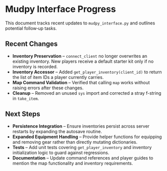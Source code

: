 # Mudpy Interface Progress

This document tracks recent updates to `mudpy_interface.py` and outlines potential follow‑up tasks.

## Recent Changes
- **Inventory Preservation** – `connect_client` no longer overwrites an existing inventory. New players receive a default starter kit only if no inventory is recorded.
- **Inventory Accessor** – Added `get_player_inventory(client_id)` to return the list of item IDs a player currently carries.
- **Map Command Validation** – Verified that calling `map` works without raising errors after these changes.
- **Cleanup** – Removed an unused `sys` import and corrected a stray f-string in `take_item`.

## Next Steps
- **Persistence Integration** – Ensure inventories persist across server restarts by expanding the autosave routine.
- **Expanded Equipment Handling** – Provide helper functions for equipping and removing gear rather than directly mutating dictionaries.
- **Tests** – Add unit tests covering `get_player_inventory` and inventory initialization logic to guard against regressions.
- **Documentation** – Update command references and player guides to mention the map functionality and inventory requirements.

